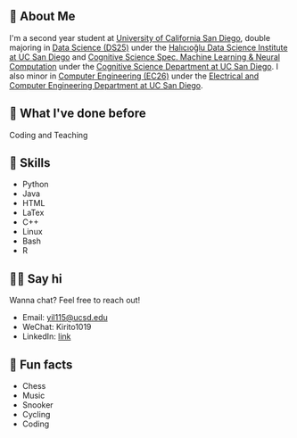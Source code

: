 ---
---

## 💯 About Me

I'm a second year student at [University of California San Diego](https://ucsd.edu/), double majoring in [Data Science (DS25)](https://datascience.ucsd.edu/academics/undergraduate/major-requirements/) under the [Halıcıoğlu Data Science Institute at UC San Diego](https://datascience.ucsd.edu/) and [Cognitive Science Spec. Machine Learning & Neural Computation](https://cogsci.ucsd.edu/undergraduates/major/machine-learning.html) under the [Cognitive Science Department at UC San Diego](https://cogsci.ucsd.edu/). I also minor in [Computer Engineering (EC26)](https://ece.ucsd.edu/undergraduate/undergraduate-programs/minors) under the [Electrical and Computer Engineering Department at UC San Diego](https://ece.ucsd.edu/).

## 🦕 What I've done before

Coding and Teaching

## 💼 Skills

- Python
- Java
- HTML
- LaTex
- C++
- Linux
- Bash
- R

## 👋🏻 Say hi

Wanna chat? Feel free to reach out!

- Email: yil115@ucsd.edu
- WeChat: Kirito1019
- LinkedIn: [link](https://www.linkedin.com/in/yi-li-004452209)

## 📠 Fun facts

- Chess
- Music
- Snooker
- Cycling
- Coding
